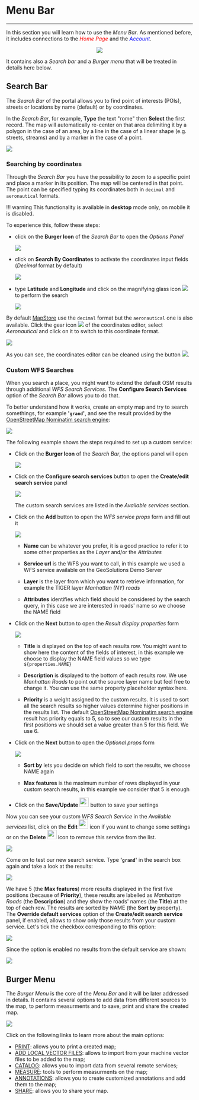 # Menu Bar
**********

In this section you will learn how to use the *Menu Bar*. As mentioned before, it includes connections to the <span style="color:red">*Home Page*</span> and the <span style="color:blue">*Account*</span>.

   <p align = "center" > <img src="../img/menu-bar.jpg" style="max-width:500px;" /></p>

It contains also a *Search bar* and a *Burger menu* that will be treated in details here below.

Search Bar
----------

The *Search Bar* of the portal allows you to find point of interests (POIs), streets or locations by name (default) or by coordinates.

In the *Search Bar*, for example, **Type** the text "rome" then **Select** the first record. The map will automatically re-center on that area delimiting it by a polygon in the case of an area, by a line in the case of a linear shape (e.g. streets, streams) and by a marker in the case of a point.

<img src="../img/rome.jpg" style="max-width:650px;" />

### Searching by coordinates

Through the *Search Bar* you have the possibility to zoom to a specific point and place a marker in its position. The map will be centered in that point.
The point can be specified typing its coordinates both in `decimal` and `aeronautical` formats.

!!! warning
    This functionality is available in **desktop** mode only, on mobile it is disabled.

To experience this, follow these steps:

* click on the **Burger Icon** of the *Search Bar* to open the *Options Panel*

    <img src="../img/search_by_coordinates_option.png" style="max-width:400px;"/>

* click on **Search By Coordinates** to activate the coordinates input fields (*Decimal* format by default)

    <img src="../img/decimal_coordinates_editor.png" style="max-width:500px;"/>

* type **Latitude** and **Longitude** and click on the magnifying glass icon <img src="../img/magnifying_glass_icon.png" style="max-width:30px;"/> to perform the search

    <img src="../img/search_by_decimal_coordinates.gif" />

By default [MapStore](https://mapstore.geo-solutions.it/mapstore/#/) use the `decimal` format but the `aeronautical` one is also available. Click the gear icon <img src="../img/gear_icon.png" style="max-width:30px;"> of the coordinates editor, select *Aeronautical* and click on it to switch to this coordinate format.

<img src="../img/search_by_aeronautical_coordinates.gif" />

As you can see, the coordinates editor can be cleaned using the button <img src="../img/clear_editor_icon.png" style="max-width:30px;">.

### Custom WFS Searches

When you search a place, you might want to extend the default OSM results through additional *WFS Search Services*.
The **Configure Search Services** option of the *Search Bar* allows you to do that.

To better understand how it works, create an empty map and try to search somethings, for example **'`grand`'**, and see the result provided by the [OpenStreetMap Nominatim search engine](https://nominatim.openstreetmap.org/):

<img src="../img/default-osm-search.jpg" />

The following example shows the steps required to set up a custom service:

* Click on the **Burger Icon** of the *Search Bar*, the options panel will open

    <img src="../img/search_tool.png" style="max-width:400px;" />

* Click on the **Configure search services** button to open the **Create/edit search service** panel

    <img src="../img/create-edit-service-panel.jpg" style="max-height:500px;" />

    The custom search services are listed in the *Available services* section.

* Click on the **Add** button to open the *WFS service props* form and fill out it

    <img src="../img/wfs-service-props-form.jpg" style="max-height:500px;" />

    - **Name** can be whatever you prefer, it is a good practice to refer it to some other properties as the *Layer* and/or the *Attributes*

    - **Service url** is the WFS you want to call, in this example we used a WFS service available on the GeoSolutions Demo Server

    - **Layer** is the layer from which you want to retrieve information, for example the TIGER layer *Manhattan (NY) roads*

    - **Attributes** identifies which field should be considered by the search query, in this case we are interested in roads' name so we choose the NAME field

* Click on the **Next** button to open the *Result display properties* form

    <img src="../img/result-display-properties-form.jpg" style="max-height:500px;" />

    - **Title** is displayed on the top of each results row. You might want to show here the content of the fields of interest, in this example we choose to display the NAME field values so we type `${properties.NAME}`

    - **Description** is displayed to the bottom of each results row. We use *Manhattan Roads* to point out the source layer name but feel free to change it. You can use the same property placeholder syntax here.

    - **Priority** is a weight assigned to the custom results. It is used to sort all the search results so higher values determine higher positions in the results list. The default [OpenStreetMap Nominatim search engine](https://nominatim.openstreetmap.org/) result has priority equals to 5, so to see our custom results in the first positions we should set a value greater than 5 for this field. We use 6.

* Click on the **Next** button to open the *Optional props* form

    <img src="../img/optional-props-form.jpg" style="max-height:500px;" />

    - **Sort by** lets you decide on which field to sort the results, we choose NAME again

    - **Max features** is the maximum number of rows displayed in your custom search results, in this example we consider that 5 is enough

* Click on the **Save/Update** <img src="../img/save-update-button.jpg" style="height:25px" /> button to save your settings

Now you can see your custom *WFS Search Service* in the *Available services* list, click on the **Edit** <img src="../img/edit-service-icon.jpg" style="height:25px" /> icon if you want to change some settings or on the **Delete** <img src="../img/delete-service-icon.jpg" style="height:25px" /> icon to remove this service from the list.

<img src="../img/wfs-services-list.jpg" style="max-height:500px;" />

Come on to test our new search service. Type **'`grand`'** in the search box again and take a look at the results:

<img src="../img/custom-search-results.jpg" style="max-height:500px;" />

We have 5 (the **Max features**) more results displayed in the first five positions (because of **Priority**), these results are labelled as *Manhattan Roads* (the **Description**) and they show the roads' names (the **Title**) at the top of each row. The results are sorted by NAME (the **Sort by** property).
<br>
The **Override default services** option of the **Create/edit search service** panel, if enabled, allows to show only those results from your custom service. Let's tick the checkbox corresponding to this option:

<img src="../img/override-default-service.jpg" style="max-height:500px;" />

Since the option is enabled no results from the default service are shown:

<img src="../img/override-default-service-results.jpg" style="max-height:500px;" />

Burger Menu
-----------
The *Burger Menu* is the core of the *Menu Bar* and it will be later addressed in details. It contains several options to add data from different sources to the map, to perform measurments and to save, print and share the created map.

<img src="../img/menu-options.jpg" style="max-height:500px;" />

<br>

Click on the following links to learn more about the main options:

* [PRINT](print.md): allows you to print a created map;
* [ADD LOCAL VECTOR FILES](local-files.md): allows to import from your machine vector files to be added to  the map;
* [CATALOG](catalog.md): allows you to import data from several remote services;
* [MEASURE](measure.md): tools to perform measurments on the map;
* [ANNOTATIONS](annotations.md): allows you to create customized annotations and add them to the map;
* [SHARE](share.md): allows you to share your map.

